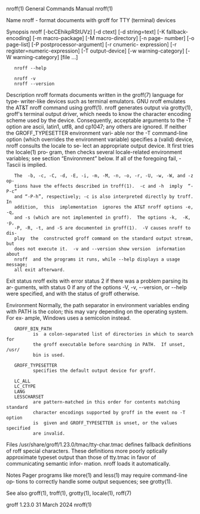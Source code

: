 nroff(1)                    General Commands Manual                   nroff(1)

Name
       nroff - format documents with groff for TTY (terminal) devices

Synopsis
       nroff [-bcCEhikpRStUVz] [-d ctext] [-d string=text] [-K fallback-
             encoding] [-m macro-package] [-M macro-directory] [-n page-
             number] [-o page-list] [-P postprocessor-argument] [-r cnumeric-
             expression] [-r register=numeric-expression] [-T output-device]
             [-w warning-category] [-W warning-category] [file ...]

       nroff --help

       nroff -v
       nroff --version

Description
       nroff  formats  documents  written  in  the groff(7) language for type‐
       writer-like devices such as terminal emulators.  GNU nroff emulates the
       AT&T  nroff  command  using  groff(1).   nroff  generates  output   via
       grotty(1),  groff's  terminal  output  driver,  which needs to know the
       character encoding scheme used by the device.  Consequently, acceptable
       arguments to the -T option are ascii, latin1,  utf8,  and  cp1047;  any
       others  are ignored.  If neither the GROFF_TYPESETTER environment vari‐
       able nor the -T command-line option (which  overrides  the  environment
       variable)  specifies a (valid) device, nroff consults the locale to se‐
       lect an appropriate output device.  It first tries the  locale(1)  pro‐
       gram,  then  checks  several  locale-related environment variables; see
       section “Environment” below.  If all of the foregoing fail, -Tascii  is
       implied.

       The  -b, -c, -C, -d, -E, -i, -m, -M, -n, -o, -r, -U, -w, -W, and -z op‐
       tions have the effects described in troff(1).  -c and -h  imply  “-P-c”
       and “-P-h”, respectively; -c is also interpreted directly by troff.  In
       addition,  this  implementation  ignores the AT&T nroff options -e, -q,
       and -s (which are not implemented in groff).  The options -k,  -K,  -p,
       -P, -R, -t, and -S are documented in groff(1).  -V causes nroff to dis‐
       play  the  constructed groff command on the standard output stream, but
       does not execute it.  -v and --version show version  information  about
       nroff  and the programs it runs, while --help displays a usage message;
       all exit afterward.

Exit status
       nroff exits with error status 2 if there was a problem parsing its  ar‐
       guments,  with  status  0  if  any of the options -V, -v, --version, or
       --help were specified, and with the status of groff otherwise.

Environment
       Normally, the path separator in environment variables ending with  PATH
       is the colon; this may vary depending on the operating system.  For ex‐
       ample, Windows uses a semicolon instead.

       GROFF_BIN_PATH
              is  a colon-separated list of directories in which to search for
              the groff executable before searching in PATH.  If unset,  /usr/
              bin is used.

       GROFF_TYPESETTER
              specifies the default output device for groff.

       LC_ALL
       LC_CTYPE
       LANG
       LESSCHARSET
              are pattern-matched in this order for contents matching standard
              character encodings supported by groff in the event no -T option
              is  given and GROFF_TYPESETTER is unset, or the values specified
              are invalid.

Files
       /usr/share/groff/1.23.0/tmac/tty-char.tmac
              defines fallback definitions of roff special characters.   These
              definitions  more  poorly  optically  approximate typeset output
              than those of tty.tmac in favor of communicating semantic infor‐
              mation.  nroff loads it automatically.

Notes
       Pager programs like more(1) and less(1) may  require  command-line  op‐
       tions to correctly handle some output sequences; see grotty(1).

See also
       groff(1), troff(1), grotty(1), locale(1), roff(7)

groff 1.23.0                     31 March 2024                        nroff(1)
